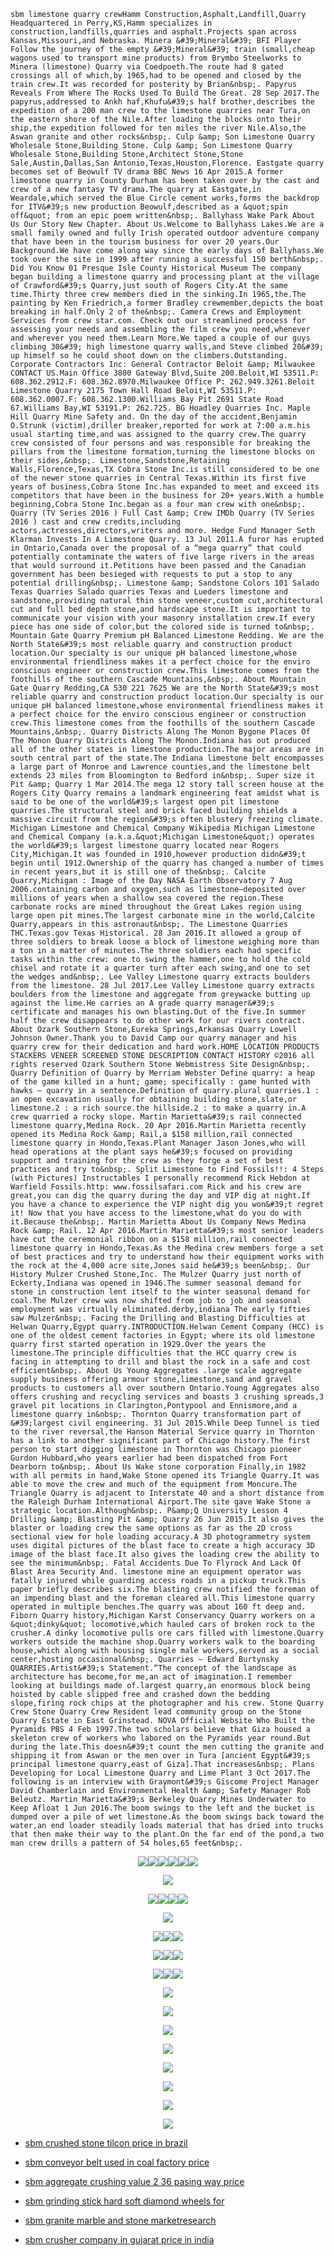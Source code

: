 
```
sbm limestone quarry crewHamm Construction,Asphalt,Landfill,Quarry Headquartered in Perry,KS,Hamm specializes in construction,landfills,quarries and asphalt.Projects span across Kansas,Missouri,and Nebraska. Minera &#39;Mineral&#39; BFI Player Follow the journey of the empty &#39;Mineral&#39; train (small,cheap wagons used to transport mine products) from Brymbo Steelworks to Minera (limestone) Quarry via Coedpoeth.The route had 8 gated crossings all of which,by 1965,had to be opened and closed by the train crew.It was recorded for posterity by Brian&nbsp;. Papyrus Reveals From Where The Rocks Used To Build The Great. 28 Sep 2017.The papyrus,addressed to Ankh haf,Khufu&#39;s half brother,describes the expedition of a 200 man crew to the limestone quarries near Tura,on the eastern shore of the Nile.After loading the blocks onto their ship,the expedition followed for ten miles the river Nile.Also,the Aswan granite and other rocks&nbsp;. Culp &amp; Son Limestone Quarry Wholesale Stone,Building Stone. Culp &amp; Son Limestone Quarry Wholesale Stone,Building Stone,Architect Stone,Stone Sale,Austin,Dallas,San Antonio,Texas,Houston,Florence. Eastgate quarry becomes set of Beowulf TV drama BBC News 16 Apr 2015.A former limestone quarry in County Durham has been taken over by the cast and crew of a new fantasy TV drama.The quarry at Eastgate,in Weardale,which served the Blue Circle cement works,forms the backdrop for ITV&#39;s new production Beowulf,described as a &quot;spin off&quot; from an epic poem written&nbsp;. Ballyhass Wake Park About Us Our Story New Chapter. About Us.Welcome to Ballyhass Lakes.We are a small family owned and fully Irish operated outdoor adventure company that have been in the tourism business for over 20 years.Our Background.We have come along way since the early days of Ballyhass.We took over the site in 1999 after running a successful 150 berth&nbsp;. Did You Know 01 Presque Isle County Historical Museum The company began building a limestone quarry and processing plant at the village of Crawford&#39;s Quarry,just south of Rogers City.At the same time.Thirty three crew members died in the sinking.In 1965,the.The painting by Ken Friedrich,a former Bradley crewmember,depicts the boat breaking in half.Only 2 of the&nbsp;. Camera Crews and Employment Services from crew star.com. Check out our streamlined process for assessing your needs and assembling the film crew you need,whenever and wherever you need them.Learn More.We taped a couple of our guys climbing 30&#39; high limestone quarry walls,and Steve climbed 20&#39; up himself so he could shoot down on the climbers.Outstanding. Corporate Contractors Inc: General Contractor Beloit &amp; Milwaukee CONTACT US.Main Office 3800 Gateway Blvd,Suite 200.Beloit,WI 53511.P: 608.362.2912.F: 608.362.8970.Milwaukee Office P: 262.949.3261.Beloit Limestone Quarry 2175 Town Hall Road Beloit,WI 53511.P: 608.362.0007.F: 608.362.1300.Williams Bay Pit 2691 State Road 67.Williams Bay,WI 53191.P: 262.725. BG Hoadley Quarries Inc. Maple Hill Quarry Mine Safety and. On the day of the accident,Benjamin O.Strunk (victim),driller breaker,reported for work at 7:00 a.m.his usual starting time,and was assigned to the quarry crew.The quarry crew consisted of four persons and was responsible for breaking the pillars from the limestone formation,turning the limestone blocks on their sides,&nbsp;. Limestone,Sandstone,Retaining Walls,Florence,Texas,TX Cobra Stone Inc.is still considered to be one of the newer stone quarries in Central Texas.Within its first five years of business,Cobra Stone Inc.has expanded to meet and exceed its competitors that have been in the business for 20+ years.With a humble beginning,Cobra Stone Inc.began as a four man crew with one&nbsp;. Quarry (TV Series 2016 ) Full Cast &amp; Crew IMDb Quarry (TV Series 2016 ) cast and crew credits,including actors,actresses,directors,writers and more. Hedge Fund Manager Seth Klarman Invests In A Limestone Quarry. 13 Jul 2011.A furor has erupted in Ontario,Canada over the proposal of a “mega quarry” that could potentially contaminate the waters of five large rivers in the areas that would surround it.Petitions have been passed and the Canadian government has been besieged with requests to put a stop to any potential drilling&nbsp;. Limestone &amp; Sandstone Colors 101 Salado Texas Quarries Salado quarries Texas and Lueders limestone and sandstone,providing natural thin stone veneer,custom cut,architectural cut and full bed depth stone,and hardscape stone.It is important to communicate your vision with your masonry installation crew.If every piece has one side of color,but the colored side is turned to&nbsp;. Mountain Gate Quarry Premium pH Balanced Limestone Redding. We are the North State&#39;s most reliable quarry and construction product location.Our specialty is our unique pH balanced limestone,whose environmental friendliness makes it a perfect choice for the enviro conscious engineer or construction crew.This limestone comes from the foothills of the southern Cascade Mountains,&nbsp;. About Mountain Gate Quarry Redding,CA 530 221 7625 We are the North State&#39;s most reliable quarry and construction product location.Our specialty is our unique pH balanced limestone,whose environmental friendliness makes it a perfect choice for the enviro conscious engineer or construction crew.This limestone comes from the foothills of the southern Cascade Mountains,&nbsp;. Quarry Districts Along The Monon Bygone Places Of The Monon Quarry Districts Along The Monon.Indiana has out produced all of the other states in limestone production.The major areas are in south central part of the state.The Indiana limestone belt encompasses a large part of Monroe and Lawrence counties,and the limestone belt extends 23 miles from Bloomington to Bedford in&nbsp;. Super size it Pit &amp; Quarry 1 Mar 2014.The mega 12 story tall screen house at the Rogers City Quarry remains a landmark engineering feat amidst what is said to be one of the world&#39;s largest open pit limestone quarries.The structural steel and brick faced building shields a massive circuit from the region&#39;s often blustery freezing climate. Michigan Limestone and Chemical Company Wikipedia Michigan Limestone and Chemical Company (a.k.a.&quot;Michigan Limestone&quot;) operates the world&#39;s largest limestone quarry located near Rogers City,Michigan.It was founded in 1910,however production didn&#39;t begin until 1912.Ownership of the quarry has changed a number of times in recent years,but it is still one of the&nbsp;. Calcite Quarry,Michigan : Image of the Day NASA Earth Observatory 7 Aug 2006.containing carbon and oxygen,such as limestone—deposited over millions of years when a shallow sea covered the region.These carbonate rocks are mined throughout the Great Lakes region using large open pit mines.The largest carbonate mine in the world,Calcite Quarry,appears in this astronaut&nbsp;. The Limestone Quarries THC.Texas.gov Texas Historical. 28 Jan 2016.It allowed a group of three soldiers to break loose a block of limestone weighing more than a ton in a matter of minutes.The three soldiers each had specific tasks within the crew: one to swing the hammer,one to hold the cold chisel and rotate it a quarter turn after each swing,and one to set the wedges and&nbsp;. Lee Valley Limestone quarry extracts boulders from the limestone. 28 Jul 2017.Lee Valley Limestone quarry extracts boulders from the limestone and aggregate from greywacke butting up against the lime.He carries an A grade quarry manager&#39;s certificate and manages his own blasting.Out of the five.In summer half the crew disappears to do other work for our rivers contract. About Ozark Southern Stone,Eureka Springs,Arkansas Quarry Lowell Johnson Owner.Thank you to David Camp our quarry manager and his quarry crew for their dedication and hard work.HOME LOCATION PRODUCTS STACKERS VENEER SCREENED STONE DESCRIPTION CONTACT HISTORY ©2016 all rights reserved Ozark Southern Stone Webmistress Site Design&nbsp;. Quarry Definition of Quarry by Merriam Webster Define quarry: a heap of the game killed in a hunt; game; specifically : game hunted with hawks — quarry in a sentence.Definition of quarry.plural quarries.1 : an open excavation usually for obtaining building stone,slate,or limestone.2 : a rich source.the hillside.2 : to make a quarry in.A crew quarried a rocky slope. Martin Marietta&#39;s rail connected limestone quarry,Medina Rock. 20 Apr 2016.Martin Marietta recently opened its Medina Rock &amp; Rail,a $158 million,rail connected limestone quarry in Hondo,Texas.Plant Manager Jason Jones,who will head operations at the plant says he&#39;s focused on providing support and training for the crew as they forge a set of best practices and try to&nbsp;. Split Limestone to Find Fossils!!: 4 Steps (with Pictures) Instructables I personally recommend Rick Hebdon at Warfield Fossils.http: www.fossilsafari.com Rick and his crew are great,you can dig the quarry during the day and VIP dig at night.If you have a chance to experience the VIP night dig you won&#39;t regret it! Now that you have access to the limestone,what do you do with it.Because the&nbsp;. Martin Marietta About Us Company News Medina Rock &amp; Rail. 12 Apr 2016.Martin Marietta&#39;s most senior leaders have cut the ceremonial ribbon on a $158 million,rail connected limestone quarry in Hondo,Texas.As the Medina crew members forge a set of best practices and try to understand how their equipment works with the rock at the 4,000 acre site,Jones said he&#39;s been&nbsp;. Our History Mulzer Crushed Stone,Inc. The Mulzer Quarry just north of Eckerty,Indiana was opened in 1946.The summer seasonal demand for stone in construction lent itself to the winter seasonal demand for coal.The Mulzer crew was now shifted from job to job and seasonal employment was virtually eliminated.derby,indiana The early fifties saw Mulzer&nbsp;. Facing the Drilling and Blasting Difficulties at Helwan Quarry,Egypt quarry.INTRODUCTION.Helwan Cement Company (HCC) is one of the oldest cement factories in Egypt; where its old limestone quarry first started operation in 1929.Over the years the limestone.The principle difficulties that the HCC quarry crew is facing in attempting to drill and blast the rock in a safe and cost efficient&nbsp;. About Us Young Aggregates .large scale aggregate supply business offering armour stone,limestone,sand and gravel products to customers all over southern Ontario.Young Aggregates also offers crushing and recycling services and boasts 3 crushing spreads,3 gravel pit locations in Clarington,Pontypool and Ennismore,and a limestone quarry in&nbsp;. Thornton Quarry transformation part of &#39;largest civil engineering. 31 Jul 2015.While Deep Tunnel is tied to the river reversal,the Hanson Material Service quarry in Thornton has a link to another significant part of Chicago history.The first person to start digging limestone in Thornton was Chicago pioneer Gurdon Hubbard,who years earlier had been dispatched from Fort Dearborn to&nbsp;. About Us Wake stone corporation Finally,in 1982 with all permits in hand,Wake Stone opened its Triangle Quarry.It was able to move the crew and much of the equipment from Moncure.The Triangle Quarry is adjacent to Interstate 40 and a short distance from the Raleigh Durham International Airport.The site gave Wake Stone a strategic location.Although&nbsp;. P&amp;Q University Lesson 4 Drilling &amp; Blasting Pit &amp; Quarry 26 Jun 2015.It also gives the blaster or loading crew the same options as far as the 2D cross sectional view for hole loading accuracy.A 3D photogrammetry system uses digital pictures of the blast face to create a high accuracy 3D image of the blast face.It also gives the loading crew the ability to see the minimum&nbsp;. Fatal Accidents Due To Flyrock And Lack Of Blast Area Security And. limestone mine an equipment operator was fatally injured while guarding access roads in a pickup truck.This paper briefly describes six.The blasting crew notified the foreman of an impending blast and the foreman cleared all.This limestone quarry operated in multiple benches.The quarry was about 160 ft deep and. Fiborn Quarry history,Michigan Karst Conservancy Quarry workers on a &quot;dinky&quot; locomotive,which hauled cars of broken rock to the crusher.A dinky locomotive pulls ore cars filled with limestone.Quarry workers outside the machine shop.Quarry workers walk to the boarding house,which along with housing single male workers,served as a social center,hosting occasional&nbsp;. Quarries — Edward Burtynsky QUARRIES.Artist&#39;s Statement.“The concept of the landscape as architecture has become,for me,an act of imagination.I remember looking at buildings made of.largest quarry,an enormous block being hoisted by cable slipped free and crashed down the bedding slope,firing rock chips at the photographer and his crew. Stone Quarry Crew Stone Quarry Crew Resident lead community group on the Stone Quarry Estate in East Grinstead. NOVA Official Website Who Built the Pyramids PBS 4 Feb 1997.The two scholars believe that Giza housed a skeleton crew of workers who labored on the Pyramids year round.But during the late.This doesn&#39;t count the men cutting the granite and shipping it from Aswan or the men over in Tura [ancient Egypt&#39;s principal limestone quarry,east of Giza].That increases&nbsp;. Plans Developing for Local Limestone Quarry and Lime Plant 3 Oct 2017.The following is an interview with Graymont&#39;s Giscome Project Manager David Chamberlain and Environmental Health &amp; Safety Manager Rob Beleutz. Martin Marietta&#39;s Berkeley Quarry Mines Underwater to Keep Afloat 1 Jun 2016.The boom swings to the left and the bucket is dumped over a pile of wet limestone.As the boom swings back toward the water,an end loader steadily loads material that has dried into trucks that then make their way to the plant.On the far end of the pond,a two man crew drills a pattern of 54 holes,65 feet&nbsp;. 
```

<div align="center">
  
<a rel="nofollow" href="https://m.shibang-china.com?f=github&k=sbm+limestone+quarry+crew"><img src="https://static.shibang-china.com/en/l.png"></a><img src="https://static.shibang-china.com/en/hw.png"><a rel="nofollow" href="https://m.shibang-china.com/product/?f=github&k=sbm+limestone+quarry+crew"><img src="https://static.shibang-china.com/en/p.png"></a><a rel="nofollow" href="https://m.shibang-china.com/cases/?f=github&k=sbm+limestone+quarry+crew"><img src="https://static.shibang-china.com/en/c.png"></a><a rel="nofollow" href="https://m.shibang-china.com/news/?f=github&k=sbm+limestone+quarry+crew"><img src="https://static.shibang-china.com/en/n.png"></a><a rel="nofollow" href="https://m.shibang-china.com?f=github&k=sbm+limestone+quarry+crew"><img src="https://static.shibang-china.com/en/m.png"></a>

<a rel="nofollow" href="https://m.shibang-china.com/product/?f=github&k=sbm+limestone+quarry+crew"><img src="https://static.shibang-china.com/en/b.jpg"></a>
  
<a rel="nofollow" href="https://m.shibang-china.com/solution-aggregate.html?f=github&k=sbm+limestone+quarry+crew"><img src="https://static.shibang-china.com/en/a.jpg"></a><a rel="nofollow" href="https://m.shibang-china.com/solution-mine.html?f=github&k=sbm+limestone+quarry+crew"><img src="https://static.shibang-china.com/en/m.jpg"></a><a rel="nofollow" href="https://m.shibang-china.com/solution-mill.html?f=github&k=sbm+limestone+quarry+crew"><img src="https://static.shibang-china.com/en/g.jpg"></a><a rel="nofollow" href="https://m.shibang-china.com/solution-epc.html?f=github&k=sbm+limestone+quarry+crew"><img src="https://static.shibang-china.com/en/e.jpg"></a>

<a rel="nofollow" href="https://m.shibang-china.com/product/?f=github&k=sbm+limestone+quarry+crew"><img src="https://static.shibang-china.com/en/a-p.png"></a>

<a rel="nofollow" href="https://m.shibang-china.com/product/crusher/c6x.html?f=github&k=sbm+limestone+quarry+crew"><img src="https://static.shibang-china.com/en/j.jpg"></a><a rel="nofollow" href="https://m.shibang-china.com/product/crusher/ci5x.html?f=github&k=sbm+limestone+quarry+crew"><img src="https://static.shibang-china.com/en/i.jpg"></a><a rel="nofollow" href="https://m.shibang-china.com/product/crusher/hst.html?f=github&k=sbm+limestone+quarry+crew"><img src="https://static.shibang-china.com/en/c.jpg"></a>

<a rel="nofollow" href="https://m.shibang-china.com/product/mill/mtw.html?f=github&k=sbm+limestone+quarry+crew"><img src="https://static.shibang-china.com/en/mtw.jpg"></a><a rel="nofollow" href="https://m.shibang-china.com/product/mill/scm.html?f=github&k=sbm+limestone+quarry+crew"><img src="https://static.shibang-china.com/en/scm.jpg"></a><a rel="nofollow" href="https://m.shibang-china.com/product/mill/lm.html?f=github&k=sbm+limestone+quarry+crew"><img src="https://static.shibang-china.com/en/lm.jpg"></a>

<a rel="nofollow" href="https://m.shibang-china.com/product/sand/vsi6x.html?f=github&k=sbm+limestone+quarry+crew"><img src="https://static.shibang-china.com/en/6x.jpg"></a><a rel="nofollow" href="https://m.shibang-china.com/product/sand/vu.html?f=github&k=sbm+limestone+quarry+crew"><img src="https://static.shibang-china.com/en/vu.jpg"></a><a rel="nofollow" href="https://m.shibang-china.com/product/mobile/klun.html?f=github&k=sbm+limestone+quarry+crew"><img src="https://static.shibang-china.com/en/k.jpg"></a>

<a rel="nofollow" href="https://m.shibang-china.com/cases/?f=github&k=sbm+limestone+quarry+crew"><img src="https://static.shibang-china.com/en/case.png"></a>

<a rel="nofollow" href="https://m.shibang-china.com/cases/aggregate/202.html?f=github&k=sbm+limestone+quarry+crew"><img src="https://static.shibang-china.com/en/c-1.jpg"></a>

<a rel="nofollow" href="https://m.shibang-china.com/cases/aggregate/203.html?f=github&k=sbm+limestone+quarry+crew"><img src="https://static.shibang-china.com/en/c-2.jpg"></a>

<a rel="nofollow" href="https://m.shibang-china.com/cases/mill/123.html?f=github&k=sbm+limestone+quarry+crew"><img src="https://static.shibang-china.com/en/c-3.jpg"></a>

<a rel="nofollow" href="https://m.shibang-china.com/contact_us.html?f=github&k=sbm+limestone+quarry+crew"><img src="https://static.shibang-china.com/en/contact.png"></a>

<a rel="nofollow" href="https://swt.shibang-china.com/?f=github&k=sbm+limestone+quarry+crew"><img src="https://static.shibang-china.com/en/chat.png"></a>

<a rel="nofollow" href="https://whatsapp.shibangsoft.com/WhatsApp.php?f=github&k=sbm+limestone+quarry+crew"><img src="https://static.shibang-china.com/en/whatsapp.png"></a>

<a rel="nofollow" href="https://m.shibang-china.com/?f=github&k=sbm+limestone+quarry+crew"><img src="https://static.shibang-china.com/en/website.png"></a>

</div>


* [sbm crushed stone tilcon price in brazil](sbm%20crushed%20stone%20tilcon%20price%20in%20brazil.md)

* [sbm conveyor belt used in coal factory price](sbm%20conveyor%20belt%20used%20in%20coal%20factory%20price.md)

* [sbm aggregate crushing value 2 36 pasing way price](sbm%20aggregate%20crushing%20value%202%2036%20pasing%20way%20price.md)

* [sbm grinding stick hard soft diamond wheels for](sbm%20grinding%20stick%20hard%20soft%20diamond%20wheels%20for.md)

* [sbm granite marble and stone marketresearch](sbm%20granite%20marble%20and%20stone%20marketresearch.md)

* [sbm crusher company in gujarat price in india](sbm%20crusher%20company%20in%20gujarat%20price%20in%20india.md)